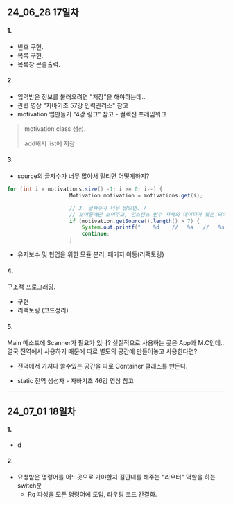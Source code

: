 ## 24_06_28 17일차
#### 1.
- 번호 구현.
- 목록 구현.
- 목록창 콘솔출력.


#### 2.
- 입력받은 정보를 불러오려면 "저장"을 해야하는데..
- 관련 영상 "자바기초 57강 인력관리소" 참고
- motivation 앱만들기 "4강 링크" 참고 - 컬렉션 프레임워크
> motivation class 생성.
> 
> add해서 list에 저장
 

#### 3.
- source의 글자수가 너무 많아서 밀리면 어떻게하지?
```java
for (int i = motivations.size() -1; i >= 0; i--) {
                    Motivation motivation = motivations.get(i);

                    // 3. 글자수가 너무 많으면..?
                    // 보여줄때만 보여주고, 인스턴스 변수 자체의 데이터가 훼손 되어서는 안됌.
                    if (motivation.getSource().length() > 7) {
                        System.out.printf("    %d    //   %s   //   %s   \n", motivation.getId(), motivation.getSource().substring(0, 5) + "...", motivation.getBody());
                        continue;
                    }
```

- 유지보수 및 협업을 위한 모듈 분리, 패키지 이동(리팩토링)

#### 4.
구조적 프로그래밍.

- 구현
- 리팩토링 (코드정리)

#### 5.
Main 메소드에 Scanner가 필요가 있나?
실질적으로 사용하는 곳은 App과 M.C인데..
결국 전역에서 사용하기 때문에
따로 별도의 공간에 만들어놓고 사용한다면?

- 전역에서 가져다 쓸수있는 공간을 따로 Container 클래스를 만든다.

- static 전역 생성자 - 자바기초 46강 영상 참고
--- 

## 24_07_01 18일차
#### 1.
- d

#### 2.
- 요청받은 명령어를 어느곳으로 가야할지 길안내를 해주는 "라우터" 역할을 하는 switch문
  - Rq 파싱을 모든 명령어에 도입, 라우팅 코드 간결화.
